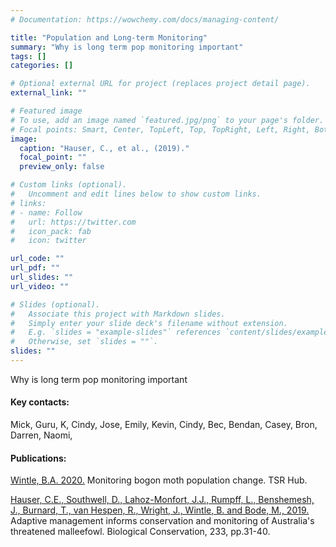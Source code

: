 ```yaml
---
# Documentation: https://wowchemy.com/docs/managing-content/

title: "Population and Long-term Monitoring"
summary: "Why is long term pop monitoring important"
tags: []
categories: []

# Optional external URL for project (replaces project detail page).
external_link: ""

# Featured image
# To use, add an image named `featured.jpg/png` to your page's folder.
# Focal points: Smart, Center, TopLeft, Top, TopRight, Left, Right, BottomLeft, Bottom, BottomRight.
image:
  caption: "Hauser, C., et al., (2019)."
  focal_point: ""
  preview_only: false

# Custom links (optional).
#   Uncomment and edit lines below to show custom links.
# links:
# - name: Follow
#   url: https://twitter.com
#   icon_pack: fab
#   icon: twitter

url_code: ""
url_pdf: ""
url_slides: ""
url_video: ""

# Slides (optional).
#   Associate this project with Markdown slides.
#   Simply enter your slide deck's filename without extension.
#   E.g. `slides = "example-slides"` references `content/slides/example-slides.md`.
#   Otherwise, set `slides = ""`.
slides: ""
---
```


Why is long term pop monitoring important


#### Key contacts:
Mick, Guru, K, Cindy, Jose, Emily, Kevin, Cindy, Bec, Bendan, Casey, Bron, Darren, Naomi, 


#### Publications:
[Wintle, B.A. 2020.](https://www.nespthreatenedspecies.edu.au/media/ua5blvrv/3-28-bogong-moth-factsheet_v3.pdf) Monitoring bogon moth population change. TSR Hub.

[Hauser, C.E., Southwell, D., Lahoz-Monfort, J.J., Rumpff, L., Benshemesh, J., Burnard, T., van Hespen, R., Wright, J., Wintle, B. and Bode, M., 2019.](https://www.sciencedirect.com/science/article/pii/S0006320718312679?casa_token=VaYu-MzVO2EAAAAA:LtTB2xiuTUHIrfWBzNXKeGBx9z4lvJhPNdtOwdTeAQOw0h0ph5FyWYtd68cb7INunvniXSu9) Adaptive management informs conservation and monitoring of Australia's threatened malleefowl. Biological Conservation, 233, pp.31-40.
